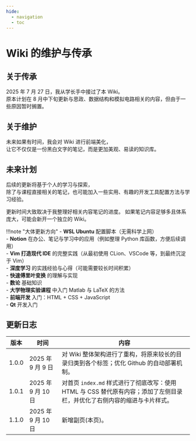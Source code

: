 ```yaml
---
hide:
  - navigation
  - toc
---
```


# Wiki 的维护与传承

## 关于传承
2025 年 7 月 27 日，我从学长手中接过了本 Wiki。  
原本计划在 8 月中下旬更新与思政、数据结构和模拟电路相关的内容，但由于一些原因暂时搁置。  

## 关于维护
未来如果有时间，我会对 Wiki 进行前端美化，  
让它不仅仅是一份黑白文字的笔记，而是更加美观、易读的知识库。  

## 未来计划
后续的更新将基于个人的学习与探索，  
除了与课程直接相关的笔记，也可能加入一些实用、有趣的开发工具配置方法与学习经验。  

更新时间大致取决于我整理好相关内容笔记的进度。 
如果笔记内容足够多且体系庞大，可能会新开一个独立的 Wiki。  

!!!note "大体更新方向"
    - **WSL Ubuntu** 配置脚本（无需科学上网）  
    - **Notion** 在办公、笔记与学习中的应用（例如整理 Python 库函数，方便后续调用）  
    - **Vim 打造现代 IDE** 的完整实践（从最初使用 CLion、VSCode 等，到最终沉淀于 Vim）  
    - **深度学习** 的实践经验与心得（可能需要较长时间积累）  
    - **快速傅里叶变换** 的理解与实现  
    - **数论** 基础知识  
    - **大学物理实验课程** 中入门 Matlab 与 LaTeX 的方法  
    - **前端开发** 入门：HTML + CSS + JavaScript  
    - **Qt** 开发入门  

## 更新日志
| 版本 | 时间 | 内容 | 
| ---- | ---- | ---- |
| 1.0.0 |2025 年 9 月 9 日 | 对 Wiki 整体架构进行了重构，将原来较长的目录归类到各个标签；优化 Github 的自动部署机制。 | 
| 1.0.1 | 2025 年 9 月 10 日 | 对首页 `index.md` 样式进行了彻底改写：使用 HTML 与 CSS 替代原有内容；添加了左侧目录栏，并优化了右侧内容的缩进与卡片样式。 |
| 1.1.0 | 2025 年 9 月 10 日 | 新增副页(本页)。 |

